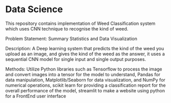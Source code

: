 # Data Science
This repository contains implementation of Weed Classification system which uses CNN technique to recognise the kind of weed.

Problem Statement: Summary Statistics and Data Visualization

Description: A Deep learning system that predicts the kind of the weed you upload as an image, and gives the kind of the weed as the answer, it uses a sequential CNN model for single input and single output purposes.

Methods: Utilize Python libraries such as Tensorflow to process the image and convert images into a tensor for the model to understand,
Pandas for data manipulation, 
Matplotlib/Seaborn for data visualization, 
and NumPy for numerical operations,
scikit learn for providing a classification report for the overall performance of the model,
streamlit to make a website using python for a FrontEnd user interface


